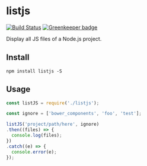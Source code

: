 # listjs

[![Build Status](https://travis-ci.org/helio-frota/listjs.svg?branch=master)](https://travis-ci.org/helio-frota/listjs) [![Greenkeeper badge](https://badges.greenkeeper.io/helio-frota/listjs.svg)](https://greenkeeper.io/)

Display all JS files of a Node.js project.

## Install

```
npm install listjs -S
```

## Usage

```js
const listJS = require('./listjs');

const ignore = ['bower_components', 'foo', 'test'];

listJS('project/path/here', ignore)
.then((files) => {
  console.log(files);
})
.catch((e) => {
  console.error(e);
});
```